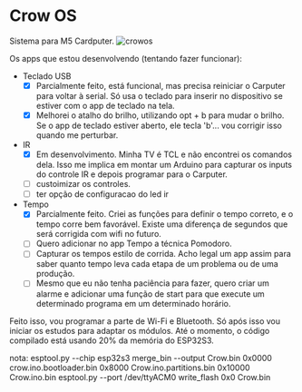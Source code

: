 # Crow OS
Sistema para M5 Cardputer.
![crowos](https://github.com/JonasLacerda/crowos/assets/65193517/ee262874-0888-4b85-a8d9-d1258c3f7bbb)

Os apps que estou desenvolvendo (tentando fazer funcionar):
- Teclado USB
  - [x] Parcialmente feito, está funcional, mas precisa reiniciar o Carputer para voltar à serial. Só usa o teclado para inserir no dispositivo se estiver com o app de teclado na tela.
  - [x] Melhorei o atalho do brilho, utilizando opt + b para mudar o brilho. Se o app de teclado estiver aberto, ele tecla 'b'... vou corrigir isso quando me perturbar.
- IR
  - [x] Em desenvolvimento. Minha TV é TCL e não encontrei os comandos dela. Isso me implica em montar um Arduino para capturar os inputs do controle IR e depois programar para o Carputer.
  - [ ] custoimizar os controles.
  - [ ] ter opção de configuracao do led ir
- Tempo
  - [x] Parcialmente feito. Criei as funções para definir o tempo correto, e o tempo corre bem favorável. Existe uma diferença de segundos que será corrigida com wifi no futuro.
  - [ ] Quero adicionar no app Tempo a técnica Pomodoro.
  - [ ] Capturar os tempos estilo de corrida. Acho legal um app assim para saber quanto tempo leva cada etapa de um problema ou de uma produção.
  - [ ] Mesmo que eu não tenha paciência para fazer, quero criar um alarme e adicionar uma função de start para que execute um determinado programa em um determinado horário.

Feito isso, vou programar a parte de Wi-Fi e Bluetooth. Só após isso vou iniciar os estudos para adaptar os módulos. Até o momento, o código compilado está usando 20% da memória do ESP32S3.

nota:
  esptool.py --chip esp32s3 merge_bin --output Crow.bin 0x0000 crow.ino.bootloader.bin 0x8000 Crow.ino.partitions.bin 0x10000 Crow.ino.bin
  esptool.py --port /dev/ttyACM0 write_flash 0x0 Crow.bin
